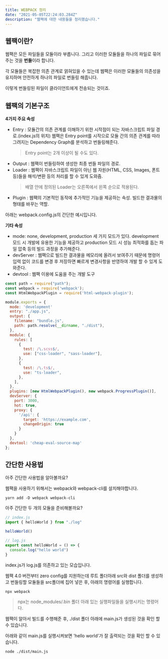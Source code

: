 ```yaml
---
title: WEBPACK 정리
date: "2021-05-05T22:24:03.284Z"
description: "웹팩에 대한 내용들을 정리했습니다."
---
```


## 웹팩이란?

웹팩은 모든 파일들을 모듈이라 부릅니다. 그리고 이러한 모듈들을 하나의 파일로 묶어주는 것을 **번들**이라 합니다.

각 모듈들은 복잡한 의존 관계로 얽혀있을 수 있는데 웹팩은 이러한 모듈들의 의존성을 유지하며 안전하게 하나의 파일로 번들링 해줍니다.

이렇게 번들링된 파일이 클라이언트에게 전송되는 것이죠.

## 웹팩의 기본구조

**4가지 주요 속성**

- Entry : 모듈간의 의존 관계를 이해하기 위한 시작점이 되는 자바스크립트 파일 경로.(index.js의 위치) 웹팩은 Entry point를 시작으로 모듈 간의 의존 관계를 따라 그려지는 Dependency Graph를 분석하고 번들링해준다.
  > Entry point는 2개 이상이 될 수도 있다.
- Output : 웹팩이 번들링하여 생성한 최종 번들 파일의 경로.
- Loader : 웹팩이 자바스크립트 파일이 아닌 웹 자원(HTML, CSS, Images, 폰트 등)들을 해석/변환 등의 처리를 할 수 있게 도와줌.
  > 배열 안에 정의된 Loader는 오른쪽에서 왼쪽 순으로 적용된다.
- Plugin : 웹팩의 기본적인 동작에 추가적인 기능을 제공하는 속성. 빌드한 결과물의 형태를 바꾸는 역할.

아래는 webpack.config.js의 간단한 예시입니다.

**기타 속성**

- mode: none, development, production 세 가지 모드가 있다. development 모드 시 개발에 유용한 기능을 제공하고 production 모드 시 성능 최적화를 돕는 파일 압축 등의 빌드 과정을 추가해준다.
- devServer : 웹팩으로 빌드한 결과물을 메모리에 올려서 보여주기 때문에 명령어 입력 없이 코드를 변경 후 저장하면 빠르게 변경사항을 반영하여 개발 할 수 있게 도와준다.
- devtool : 웹팩 이용에 도움을 주는 개발 도구

```js
const path = require("path");
const webpack = require('webpack');
const HtmlWebpackPlugin = require('html-webpack-plugin');

module.exports = {
  mode: 'development'
  entry: "./app.js",
  output: {
    filename: "bundle.js",
    path: path.resolve(__dirname, "./dist"),
  },
  module: {
    rules: [
      {
        test: /\.scss$/,
        use: ["css-loader", "sass-loader"],
      },
      {
        test: /\.ts$/,
        use: "ts-loader",
      },
    ],
  },
  plugins: [new HtmlWebpackPlugin(), new webpack.ProgressPlugin()],
  devServer: {
    port: 3000,
    hot: true,
    proxy: {
      '/api': {
        target: 'https://example.com',
        changeOrigin: true
      }
    }
  },
  devtool: 'cheap-eval-source-map'
};
```

## 간단한 사용법

아주 간단한 사용법을 알아볼까요?

웹팩을 사용하기 위해서는 webpack와 webpack-cli를 설치해야합니다.

```shell
yarn add -D webpack webpack-cli
```

아주 간단한 두 개의 모듈을 준비해볼까요?

```js
// index.js
import { helloWorld } from "./log"

helloWorld()
```

```js
// log.js
export const helloWorld = () => {
  console.log("hello world")
}
```

index.js가 log.js를 의존하고 있는 모습입니다.

웹팩 4.0 버전부터 zero config를 지원하는데 루트 폴더아래 src와 dist 폴더를 생성하고 번들링할 모듈들을 src폴더에 집어 넣은 후, 아래의 명령어를 실행합니다.

```shell
npx webpack
```

> npx는 node_modules/.bin 폴더 아래 있는 실행파일들을 실행시키는 명령어다.

웹팩이 알아서 빌드를 수행해준 후, ./dist 폴더 아래에 main.js가 생성된 것을 확인 할 수 있습니다.

아래와 같이 main.js를 실행시켜보면 'hello world'가 잘 출력되는 것을 확인 할 수 있습니다.

```shell
node ./dist/main.js
```
